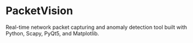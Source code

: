 # PacketVision
Real-time network packet capturing and anomaly detection tool built with Python, Scapy, PyQt5, and Matplotlib.

